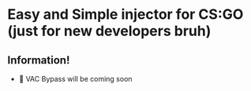 # Easy and Simple injector for CS:GO (just for new developers bruh)

## Information!
- 📌 VAC Bypass will be coming soon
